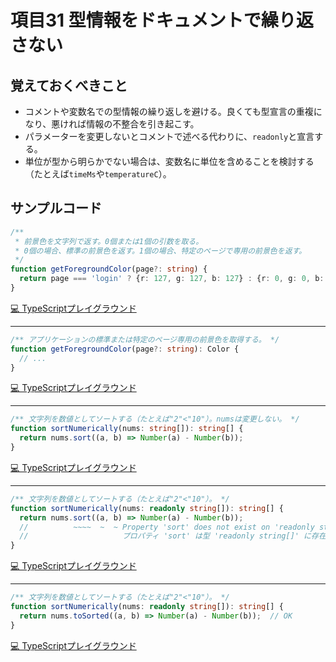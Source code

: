 # 項目31  型情報をドキュメントで繰り返さない

## 覚えておくべきこと

* コメントや変数名での型情報の繰り返しを避ける。良くても型宣言の重複になり、悪ければ情報の不整合を引き起こす。
* パラメーターを変更しないとコメントで述べる代わりに、`readonly`と宣言する。
* 単位が型から明らかでない場合は、変数名に単位を含めることを検討する（たとえば`timeMs`や`temperatureC`）。

## サンプルコード

```ts
/**
 * 前景色を文字列で返す。0個または1個の引数を取る。
 * 0個の場合、標準の前景色を返す。1個の場合、特定のページで専用の前景色を返す。
 */
function getForegroundColor(page?: string) {
  return page === 'login' ? {r: 127, g: 127, b: 127} : {r: 0, g: 0, b: 0};
}
```

[💻 TypeScriptプレイグラウンド](https://www.typescriptlang.org/ja/play/?ts=5.8.2#code/PQKhCgAIUxZJUezNBOQYJIZDhpodW1DoSocwZAr8YTQZAgBgAZBoBUD8GQfQZB7BgEZTA7BkFR9QB1NlA15UGiGQqGMhwCwagCBVAgAyBMK0BpdgwQoCheoNGBPJ0BZ2g0BbDIB+GQB0M2QEA6gCldpSZHN7BwAMwCuAOwDGAFwCWAe1uQA5gFNHAMVcAJ29PQNc7ABMAYVcAGyCACgAHAEMfAH4ALkgAZ0dA51tPAEpIAG8oSGDHa0CPVJ9IAF4WyAByeM9Ctsh08sDs2gAmAHYAGi9B0YmAIymRgF9IbLKByGIJz2yNyDn1hYBucAWgA)

----

```ts
/** アプリケーションの標準または特定のページ専用の前景色を取得する。 */
function getForegroundColor(page?: string): Color {
  // ...
}
```

[💻 TypeScriptプレイグラウンド](https://www.typescriptlang.org/ja/play/?ts=5.8.2#code/PQKhAJCKGR1hkK4ZEaGQPwyHaGQ5wyGeGQdgyEwrQaXaD8GQfQZB7BkE8nQLO1NAthkUA6GQIB1AKV00FklQezNAnIMCSGQNeVB0-UCaDIGiGQEAM4EMABQAMwCuAOwDGAFwCWAe3ngA5gFNlAMXUAnXduPqFAEwDC6gDYmAFAAcAhnoD8ALnABnZWNVeW0ASl87R2NwAG9JcHBgYHAAOjTJAF8gA)

----

```ts
/** 文字列を数値としてソートする（たとえば"2"<"10"）。numsは変更しない。 */
function sortNumerically(nums: string[]): string[] {
  return nums.sort((a, b) => Number(a) - Number(b));
}
```

[💻 TypeScriptプレイグラウンド](https://www.typescriptlang.org/ja/play/?ts=5.8.2#code/PQKhAJHDTR1bUdCVCSGQDqaBIFQFgyHUGQZgyF6GQPwyAmGQTQZBohkAh-wfQZVAJBkAcGAIgCY6AeOgRgAY7BIf8CAGAOwCuAWwDOgewZAkJqAXs3SArBkAiDL3AhgAKABmg-gGMALgEsA9v3CijAJz0A5EQFMLBnQEMANq4CeACiFiAXGZ6jvwA5gDaALoAlAGiQQahkeAA3mrg4BZ2eoIWpr6iAHTmVl5ezgA04ABGUeAAvAB84LbCVQ5ltQC0zSJtFl41UQDcagC+QA)

----

```ts
/** 文字列を数値としてソートする（たとえば"2"<"10"）。 */
function sortNumerically(nums: readonly string[]): string[] {
  return nums.sort((a, b) => Number(a) - Number(b));
  //          ~~~~  ~  ~ Property 'sort' does not exist on 'readonly string[]'.
  //                     プロパティ 'sort' は型 'readonly string[]' に存在しません。
}
```

[💻 TypeScriptプレイグラウンド](https://www.typescriptlang.org/ja/play/?ts=5.8.2#code/PQKhAJHDTR1bUdCVCSGQDqaBIFQFgyHUGQZgyF6GQPwyAmGQTQZBohkAh-wfQZVAJBkAcGAIgCY6AeOgRgAY7BIf8CAGcEMABQAMwCuAOwDGAFwCWAewngAzgoBOMgHJiAtgFN1cqQEMANmYCeACgl6VALnDr9JgCZKrqmUYkBzAG0AXQBKJxUfOX9g8ABvIXBnfRkxdWU7XRUAOjVNa2sTABpwACMQ8ABeAD5wHV0SwwLygFpavQb1azKQgG4E8GBgROGR8AA-CbHEqfHwAAV1BQAHQxlLcAByXJkN8A99FXAJBRlwfQAPOQjwJU2Xd091iN9AoI2s-sHR75-hwHWGQC3DIBFhkAYwyAYoZNttdoB7BkA0ep3VweCReZ5RV67QDWDIANbUAFOroQB+DIBtBkAyQy8IQAXyAA)

----

```ts
/** 文字列を数値としてソートする（たとえば"2"<"10"）。 */
function sortNumerically(nums: readonly string[]): string[] {
  return nums.toSorted((a, b) => Number(a) - Number(b));  // OK
}
```

[💻 TypeScriptプレイグラウンド](https://www.typescriptlang.org/ja/play/?ts=5.8.2#code/PQKhAJHDTR1bUdCVCSGQDqaBIFQFgyHUGQZgyF6GQPwyAmGQTQZBohkAh-wfQZVAJBkAcGAIgCY6AeOgRgAY7BIf8CAGcEMABQAMwCuAOwDGAFwCWAewngAzgoBOMgHJiAtgFN1cqQEMANmYCeACgl6VALnDr9JgCZKrqmUYkBzAG0AXQBKJxUfOX9g8ABvIXBnfRkxdWU7XRUAOhkFAGUNGX03a2sTABpwACMQ8ABeAD5wHV0qwzLagFpmvTb1axqQgG5E4GBwAHkAaSEAXyA)
